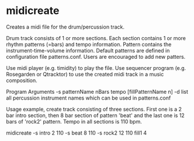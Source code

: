 # midicreate
Creates a midi file for the drum/percussion track.

Drum track consists of 1 or more sections.
Each section contains 1 or more rhythm patterns (=bars) and tempo information.
Pattern contains the instrument-time-volume information. Default patterns are defined in configuration file patterns.conf. Users are encouraged to add new patters.

Use midi player (e.g. timidity) to play the file.
Use sequencer program (e.g. Rosegarden or Qtracktor) to use the created midi track in a music composition.

Program Arguments
-s patternName nBars tempo [fillPatternName n]
-d list all percussion instrument names which can be used in patterns.conf

Usage example, create track consisting of three sections. First one is
a 2 bar intro section, then 8 bar section of pattern 'beat' and the last
one is 12 bars of 'rock2' pattern. Tempo in all sections is 110 bpm.

midicreate -s intro 2 110 -s beat 8 110 -s rock2 12 110 fill1 4

